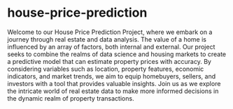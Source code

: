 # house-price-prediction

Welcome to our House Price Prediction Project, where we embark on a journey through real estate and data analysis. The value of a home is influenced by an array of factors, both internal and external. Our project seeks to combine the realms of data science and housing markets to create a predictive model that can estimate property prices with accuracy. By considering variables such as location, property features, economic indicators, and market trends, we aim to equip homebuyers, sellers, and investors with a tool that provides valuable insights. Join us as we explore the intricate world of real estate data to make more informed decisions in the dynamic realm of property transactions.
